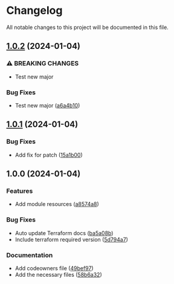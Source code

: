 # Changelog

All notable changes to this project will be documented in this file.

## [1.0.2](https://github.com/kgabriel-hashicorp/terraform-aws-iampolicyandrole-v3/compare/v1.0.1...v1.0.2) (2024-01-04)


### ⚠ BREAKING CHANGES

* Test new major

### Bug Fixes

* Test new major ([a6a4b10](https://github.com/kgabriel-hashicorp/terraform-aws-iampolicyandrole-v3/commit/a6a4b10b84582ccca477935718b6efdbda853a5d))

## [1.0.1](https://github.com/kgabriel-hashicorp/terraform-aws-iampolicyandrole-v3/compare/v1.0.0...v1.0.1) (2024-01-04)


### Bug Fixes

* Add fix for patch ([15a1b00](https://github.com/kgabriel-hashicorp/terraform-aws-iampolicyandrole-v3/commit/15a1b00dad58bba7c5c60d4c681582ac3b4bb3c1))

## 1.0.0 (2024-01-04)


### Features

* Add module resources ([a8574a8](https://github.com/kgabriel-hashicorp/terraform-aws-iam-policy-and-role-v3/commit/a8574a8993c6559e14ee2048ddc652a49ec82060))


### Bug Fixes

* Auto update Terraform docs ([ba5a08b](https://github.com/kgabriel-hashicorp/terraform-aws-iam-policy-and-role-v3/commit/ba5a08b0d2129261e8fe2eae9b02540fb9028f46))
* Include terraform required version ([5d794a7](https://github.com/kgabriel-hashicorp/terraform-aws-iam-policy-and-role-v3/commit/5d794a76c2081a024a298c65c8731b709093d704))


### Documentation

* Add codeowners file ([49bef97](https://github.com/kgabriel-hashicorp/terraform-aws-iam-policy-and-role-v3/commit/49bef97bccab1fcdfbf492fb5457f00933145ec3))
* Add the necessary files ([58b6a32](https://github.com/kgabriel-hashicorp/terraform-aws-iam-policy-and-role-v3/commit/58b6a327e3870cd15b2ddf7796b94b5718e74ca0))
